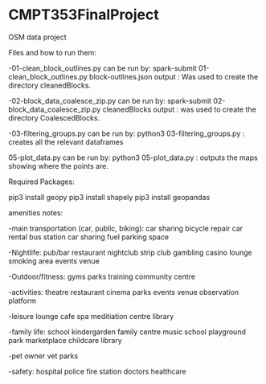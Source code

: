# CMPT353FinalProject

OSM data project

Files and how to run them:

-01-clean_block_outlines.py can be run by: spark-submit 01-clean_block_outlines.py block-outlines.json output : Was used to create the directory cleanedBlocks.

-02-block_data_coalesce_zip.py can be run by: spark-submit 02-block_data_coalesce_zip.py cleanedBlocks output : was used to create the directory CoalescedBlocks.

-03-filtering_groups.py can be run by: python3 03-filtering_groups.py : creates all the relevant dataframes

05-plot_data.py can be run by: python3 05-plot_data.py : outputs the maps showing where the points are.

Required Packages:

pip3 install geopy
pip3 install shapely
pip3 install geopandas

amenities notes:

-main transportation (car, public, biking):
car sharing
bicycle repair
car rental
bus station
car sharing
fuel
parking space

-Nightlife:
pub/bar
restaurant
nightclub
strip club
gambling
casino
lounge
smoking area
events venue

-Outdoor/fitness:
gyms
parks
training
community centre

-activities:
theatre
restaurant
cinema
parks
events venue
observation platform

-leisure
lounge
cafe
spa
meditiation centre
library

-family life:
school
kindergarden
family centre
music school
playground
park
marketplace
childcare
library

-pet owner
vet
parks

-safety:
hospital
police
fire station
doctors
healthcare

